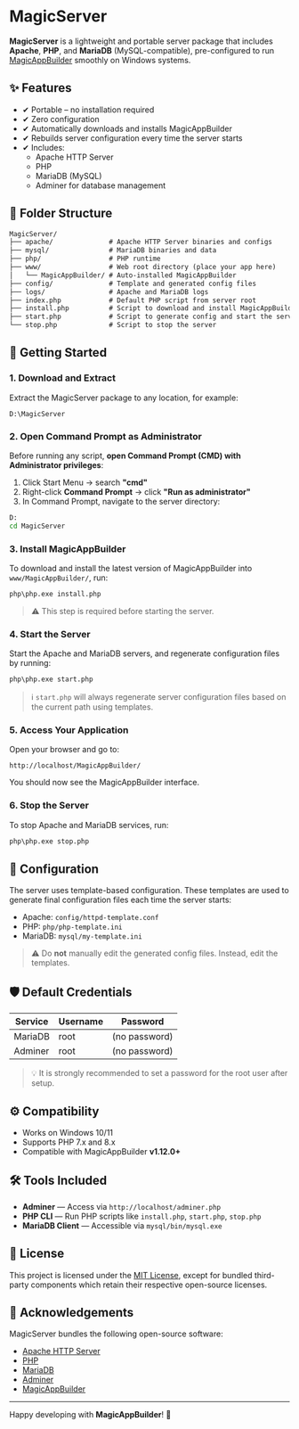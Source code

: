 # MagicServer

**MagicServer** is a lightweight and portable server package that includes **Apache**, **PHP**, and **MariaDB** (MySQL-compatible), pre-configured to run [MagicAppBuilder](https://github.com/planetbiru/magicappbuilder) smoothly on Windows systems.

## ✨ Features

- ✔ Portable – no installation required
- ✔ Zero configuration
- ✔ Automatically downloads and installs MagicAppBuilder
- ✔ Rebuilds server configuration every time the server starts
- ✔ Includes:
  - Apache HTTP Server
  - PHP
  - MariaDB (MySQL)
  - Adminer for database management

## 📁 Folder Structure

```txt
MagicServer/
├── apache/              # Apache HTTP Server binaries and configs
├── mysql/               # MariaDB binaries and data
├── php/                 # PHP runtime
├── www/                 # Web root directory (place your app here)
│   └── MagicAppBuilder/ # Auto-installed MagicAppBuilder
├── config/              # Template and generated config files
├── logs/                # Apache and MariaDB logs
├── index.php            # Default PHP script from server root
├── install.php          # Script to download and install MagicAppBuilder
├── start.php            # Script to generate config and start the server
└── stop.php             # Script to stop the server
```

## 🚀 Getting Started

### 1. Download and Extract

Extract the MagicServer package to any location, for example:

```
D:\MagicServer
```

### 2. Open Command Prompt as Administrator

Before running any script, **open Command Prompt (CMD) with Administrator privileges**:

1. Click Start Menu → search **"cmd"**
2. Right-click **Command Prompt** → click **"Run as administrator"**
3. In Command Prompt, navigate to the server directory:

```bash
D:
cd MagicServer
```

### 3. Install MagicAppBuilder

To download and install the latest version of MagicAppBuilder into `www/MagicAppBuilder/`, run:

```bash
php\php.exe install.php
```

> ⚠️ This step is required before starting the server.

### 4. Start the Server

Start the Apache and MariaDB servers, and regenerate configuration files by running:

```bash
php\php.exe start.php
```

> ℹ️ `start.php` will always regenerate server configuration files based on the current path using templates.

### 5. Access Your Application

Open your browser and go to:

```
http://localhost/MagicAppBuilder/
```

You should now see the MagicAppBuilder interface.

### 6. Stop the Server

To stop Apache and MariaDB services, run:

```bash
php\php.exe stop.php
```

## 🔧 Configuration

The server uses template-based configuration. These templates are used to generate final configuration files each time the server starts:

* Apache: `config/httpd-template.conf`
* PHP: `php/php-template.ini`
* MariaDB: `mysql/my-template.ini`

> ⚠️ Do **not** manually edit the generated config files. Instead, edit the templates.

## 🛡️ Default Credentials

| Service | Username | Password      |
| ------- | -------- | ------------- |
| MariaDB | root     | (no password) |
| Adminer | root     | (no password) |

> 💡 It is strongly recommended to set a password for the root user after setup.

## ⚙️ Compatibility

* Works on Windows 10/11
* Supports PHP 7.x and 8.x
* Compatible with MagicAppBuilder **v1.12.0+**

## 🛠 Tools Included

* **Adminer** — Access via `http://localhost/adminer.php`
* **PHP CLI** — Run PHP scripts like `install.php`, `start.php`, `stop.php`
* **MariaDB Client** — Accessible via `mysql/bin/mysql.exe`

## 📜 License

This project is licensed under the [MIT License](LICENSE), except for bundled third-party components which retain their respective open-source licenses.

## 🙏 Acknowledgements

MagicServer bundles the following open-source software:

* [Apache HTTP Server](https://httpd.apache.org/)
* [PHP](https://www.php.net/)
* [MariaDB](https://mariadb.org/)
* [Adminer](https://www.adminer.org/)
* [MagicAppBuilder](https://github.com/planetbiru/magicappbuilder)

---

Happy developing with **MagicAppBuilder**! 🚀


